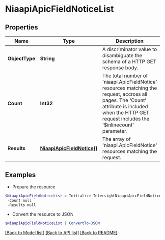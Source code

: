 # NiaapiApicFieldNoticeList
## Properties

Name | Type | Description | Notes
------------ | ------------- | ------------- | -------------
**ObjectType** | **String** | A discriminator value to disambiguate the schema of a HTTP GET response body. | 
**Count** | **Int32** | The total number of &#39;niaapi.ApicFieldNotice&#39; resources matching the request, accross all pages. The &#39;Count&#39; attribute is included when the HTTP GET request includes the &#39;$inlinecount&#39; parameter. | [optional] 
**Results** | [**NiaapiApicFieldNotice[]**](NiaapiApicFieldNotice.md) | The array of &#39;niaapi.ApicFieldNotice&#39; resources matching the request. | [optional] 

## Examples

- Prepare the resource
```powershell
$NiaapiApicFieldNoticeList = Initialize-IntersightNiaapiApicFieldNoticeList  -ObjectType null `
 -Count null `
 -Results null
```

- Convert the resource to JSON
```powershell
$NiaapiApicFieldNoticeList | ConvertTo-JSON
```

[[Back to Model list]](../README.md#documentation-for-models) [[Back to API list]](../README.md#documentation-for-api-endpoints) [[Back to README]](../README.md)

